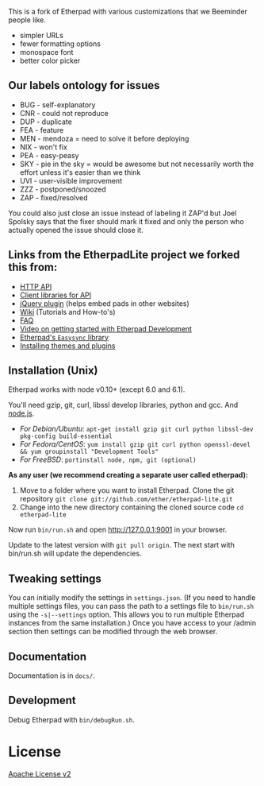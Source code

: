 This is a fork of Etherpad with various customizations that we Beeminder people like.

* simpler URLs
* fewer formatting options
* monospace font
* better color picker

## Our labels ontology for issues

* BUG - self-explanatory
* CNR - could not reproduce
* DUP - duplicate
* FEA - feature
* MEN - mendoza = need to solve it before deploying
* NIX - won't fix
* PEA - easy-peasy
* SKY - pie in the sky = would be awesome but not necessarily worth the effort unless it's easier than we think
* UVI - user-visible improvement
* ZZZ - postponed/snoozed
* ZAP - fixed/resolved 

You could also just close an issue instead of labeling it ZAP'd but Joel Spolsky says that the fixer should mark it fixed and only the person who actually opened the issue should close it.

## Links from the EtherpadLite project we forked this from:

* [HTTP API](https://github.com/ether/etherpad-lite/wiki/HTTP-API)
* [Client libraries for API](https://github.com/ether/etherpad-lite/wiki/HTTP-API-client-libraries)
* [jQuery plugin](https://github.com/ether/etherpad-lite-jquery-plugin) (helps embed pads in other websites)
* [Wiki](https://github.com/ether/etherpad-lite/wiki) (Tutorials and How-to's)
* [FAQ](https://github.com/ether/etherpad-lite/wiki/FAQ)
* [Video on getting started with Etherpad Development](http://youtu.be/67-Q26YH97E)
* [Etherpad's `Easysync` library](https://github.com/ether/etherpad-lite/raw/master/doc/easysync/easysync-full-description.pdf)
* [Installing themes and plugins](https://github.com/ether/etherpad-lite/wiki/Available-Plugins)

## Installation (Unix)

Etherpad works with node v0.10+ (except 6.0 and 6.1).

You'll need gzip, git, curl, libssl develop libraries, python and gcc. And [node.js](http://nodejs.org).
- *For Debian/Ubuntu*: `apt-get install gzip git curl python libssl-dev pkg-config build-essential`  
- *For Fedora/CentOS*: `yum install gzip git curl python openssl-devel && yum groupinstall "Development Tools"`
- *For FreeBSD*: `portinstall node, npm, git (optional)`

**As any user (we recommend creating a separate user called etherpad):**

1. Move to a folder where you want to install Etherpad. 
Clone the git repository `git clone git://github.com/ether/etherpad-lite.git`
2. Change into the new directory containing the cloned source code `cd etherpad-lite`

Now run `bin/run.sh` and open <http://127.0.0.1:9001> in your browser.

Update to the latest version with `git pull origin`. The next start with bin/run.sh will update the dependencies.

## Tweaking settings

You can initially modify the settings in `settings.json`. 
(If you need to handle multiple settings files, you can pass the path to a settings file to `bin/run.sh` using the `-s|--settings` option. This allows you to run multiple Etherpad instances from the same installation.)
Once you have access to your /admin section then settings can be modified through the web browser.

## Documentation

Documentation is in `docs/`.

## Development

Debug Etherpad with `bin/debugRun.sh`.

# License

[Apache License v2](http://www.apache.org/licenses/LICENSE-2.0.html)
